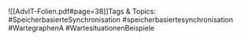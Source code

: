 
![[AdvIT-Folien.pdf#page=38]]Tags & Topics:
   #SpeicherbasierteSynchronisation
   #speicherbasiertesynchronisation
   #WartegraphenA
   #WartesituationenBeispiele